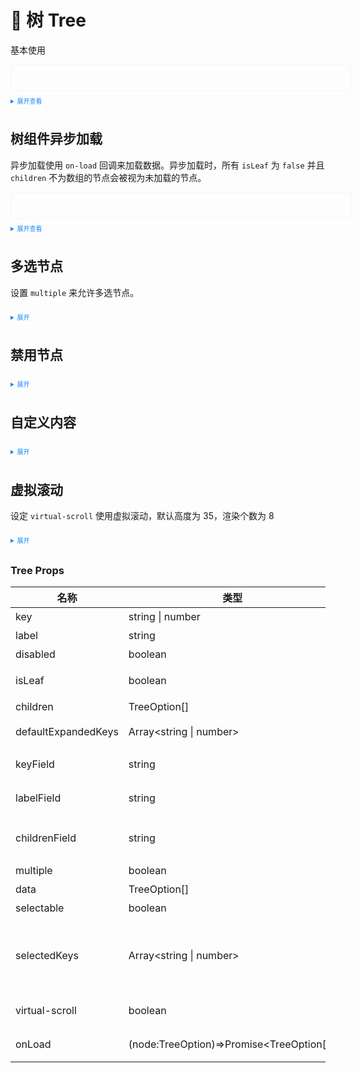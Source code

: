 <style>
  .example{
    border: 1px solid #f5f5f5;
    border-radius: 5px;
    padding:20px;
    width: 100%;
  }

  details > summary:first-of-type {
    font-size: 10px;
    padding: 8px 0;
    cursor: pointer;
    color: #1989fa;
  }
</style>

# 🌲 树 Tree

基本使用

<script setup lang="ts">
import { ref } from 'vue'
function createData(level = 4, parentKey = ''): any {
  if (!level) return []
  const arr = new Array(6 - level).fill(0)
  return arr.map((_, idx: number) => {
    const key = parentKey + level + idx
    return {
      label: createLabel(level), // 显示的内容
      key, // 为了唯一性
      children: createData(level - 1, key) // 孩子
    }
  })
}

function createLabel(level: number): string {
  if (level === 4) return '道生一'
  if (level === 3) return '一生二'
  if (level === 2) return '二生三'
  if (level === 1) return '三生万物'
  return ''
}

// 异步加载
function createData1() {
  return [
    {
      label: nextLabel(),
      key: 1,
      isLeaf: false // 这里isLeaf 为false 表示点击的时候动态的加载子节点
    },
    {
      label: nextLabel(),
      key: 2,
      isLeaf: false
    }
  ]
}

function nextLabel(currentLabel?: string | number): string {
  if (!currentLabel) return 'Out of Tao, One is born'
  if (currentLabel === 'Out of Tao, One is born') return 'Out of One, Two'
  if (currentLabel === 'Out of One, Two') return 'Out of Two, Three'
  if (currentLabel === 'Out of Two, Three') {
    return 'Out of Three, the created universe'
  }
  if (currentLabel === 'Out of Three, thecreated universe') {
    return 'Out of Tao, One is born'
  }
  return ''
}
const data1 = ref<TreeOption[]>(createData1())

const data2 = ref<TreeOption[]>([
  {
    key: '0',
    label: '0',
    children: [
      {
        key: '0-0',
        label: '0-0'
      },
      {
        disabled: true, // 这个节点被禁用了
        key: '0-1',
        label: '0-1',
        children: [
          {
            label: '0-1-0',
            key: '0-1-0'
          },
          {
            label: '0-1-1',
            key: '0-1-1'
          }
        ]
      }
    ]
  }
])

const handleLoad = (node: TreeOption) => {
  return new Promise<TreeOption[]>(resolve => {
    setTimeout(() => {
      resolve([
        // 这个数据回作为当前展开的node的children属性
        {
          label: nextLabel(node.label),
          key: node.key + nextLabel(node.label),
          isLeaf: false
        }
      ])
    }, 1000)
  })
}
const value = ref([])
const data = ref(createData())
</script>

<div class="example">
  <k-tree :data="data"></k-tree>
</div>

<details>
<summary>展开查看</summary>

```vue
<template>
  <KTree :data="data"></KTree>
</template>
<script setup>
import { ref } from 'vue'
// 创建渲染数据
function createData(level = 4, parentKey = ''): any {
  if (!level) return []
  const arr = new Array(6 - level).fill(0)
  return arr.map((_, idx: number) => {
    const key = parentKey + level + idx
    return {
      label: createLabel(level), // 显示的内容
      key, // 为了唯一性
      children: createData(level - 1, key) // 孩子
    }
  })
}

function createLabel(level: number): string {
  if (level === 4) return '道生一'
  if (level === 3) return '一生二'
  if (level === 2) return '二生三'
  if (level === 1) return '三生万物'
  return ''
}
const data = ref<TreeOption[]>(createData())
</script>
```

</details>

## 树组件异步加载

异步加载使用 `on-load` 回调来加载数据。异步加载时，所有 `isLeaf` 为 `false` 并且 `children` 不为数组的节点会被视为未加载的节点。

<div class="example">
  <k-tree :data="data1" :on-load="handleLoad"> </k-tree>
</div>

<details>
<summary>展开查看</summary>

```vue
<template>
  <KTree :data="data" checkable></KTree>
</template>
<script setup>
import { ref } from 'vue'

function createData() {
  return [
    {
      label: nextLabel(),
      key: 1,
      isLeaf: false // 这里isLeaf 为false 表示点击的时候动态的加载子节点
    },
    {
      label: nextLabel(),
      key: 2,
      isLeaf: false
    }
  ]
}

function nextLabel(currentLabel?: string | number): string {
  if (!currentLabel) return 'Out of Tao, One is born'
  if (currentLabel === 'Out of Tao, One is born') return 'Out of One, Two'
  if (currentLabel === 'Out of One, Two') return 'Out of Two, Three'
  if (currentLabel === 'Out of Two, Three') {
    return 'Out of Three, the created universe'
  }
  if (currentLabel === 'Out of Three, thecreated universe') {
    return 'Out of Tao, One is born'
  }
  return ''
}
const data = ref<TreeOption[]>(createData())

const handleLoad = (node: TreeOption) => {
  return new Promise<TreeOption[]>(resolve => {
    setTimeout(() => {
      resolve([
        // 这个数据回作为当前展开的node的children属性
        {
          label: nextLabel(node.label),
          key: node.key + nextLabel(node.label),
          isLeaf: false
        }
      ])
    }, 1000)
  })
}
</script>
<template>
  <k-tree :data="data" :on-load="handleLoad"> </k-tree>
</template>
```

</details>

## 多选节点

设置 `multiple` 来允许多选节点。

<k-tree :data="data" v-model:selected-keys="value" selectable multiple></k-tree>

<details>
<summary>展开</summary>

```vue
<template>
  <k-tree
    :data="data"
    v-model:selected-keys="value"
    selectable
    multiple
  ></k-tree>
</template>
<script setup lang="ts">
import { ref } from 'vue'

function createData(level = 4, parentKey = ''): any {
  if (!level) return []
  const arr = new Array(6 - level).fill(0)
  return arr.map((_, idx: number) => {
    const key = parentKey + level + idx
    return {
      label: createLabel(level),
      key,
      children: createData(level - 1, key)
    }
  })
}

function createLabel(level: number): string {
  if (level === 4) return '道生一'
  if (level === 3) return '一生二'
  if (level === 2) return '二生三'
  if (level === 1) return '三生万物'
  return ''
}
const data = ref<TreeOption[]>(createData())
const value = ref([])
</script>
```

</details>

## 禁用节点

<k-tree :data="data2" disabled></k-tree>

<details>
<summary>展开</summary>

```vue
<template>
  <k-tree :data="data" disabled"></k-tree>
</template>
<script setup lang="ts">
import { ref } from 'vue'

function createData(level = 4, parentKey = ''): any {
  if (!level) return []
  const arr = new Array(6 - level).fill(0)
  return arr.map((_, idx: number) => {
    const key = parentKey + level + idx
    return {
      label: createLabel(level),
      key,
      children: createData(level - 1, key)
    }
  })
}

function createLabel(level: number): string {
  if (level === 4) return '道生一'
  if (level === 3) return '一生二'
  if (level === 2) return '二生三'
  if (level === 1) return '三生万物'
  return ''
}
const data = ref([
  {
    key: '0',
    label: '0',
    children: [
      {
        key: '0-0',
        label: '0-0'
      },
      {
        disabled: true, // 这个节点被禁用了
        key: '0-1',
        label: '0-1',
        children: [
          {
            label: '0-1-0',
            key: '0-1-0'
          },
          {
            label: '0-1-1',
            key: '0-1-1'
          }
        ]
      }
    ]
  }
])
</script>
```

</details>

## 自定义内容

<k-tree :data="data" :on-load="handleLoad" v-model:selected-keys="value" selectable>
  <template #default="{ node }">
    <span>{{ node.key }} - {{ node.label }}</span>
  </template>
</k-tree>

<details>
<summary>展开</summary>

```vue
<k-tree :data="data" v-model:selected-keys="value" selectable>
  <template #default="{ node }">
    <span>{{ node.key }} - {{ node.label }}</span>
  </template>
</k-tree>

<script setup>
import { ref } from 'vue'
// 创建渲染数据
function createData(level = 4, parentKey = ''): any {
  if (!level) return []
  const arr = new Array(6 - level).fill(0)
  return arr.map((_, idx: number) => {
    const key = parentKey + level + idx
    return {
      label: createLabel(level), // 显示的内容
      key, // 为了唯一性
      children: createData(level - 1, key) // 孩子
    }
  })
}

function createLabel(level: number): string {
  if (level === 4) return '道生一'
  if (level === 3) return '一生二'
  if (level === 2) return '二生三'
  if (level === 1) return '三生万物'
  return ''
}
const data = ref<TreeOption[]>(createData())
</script>
```

</details>

## 虚拟滚动

设定 `virtual-scroll` 使用虚拟滚动，默认高度为 35，渲染个数为 8

<k-tree :data="data" :on-load="handleLoad" v-model:selected-keys="value" selectable virtual-scroll>
  <template #default="{ node }">
    <span>{{ node.key }} - {{ node.label }}</span>
  </template>
</k-tree>

<details>
<summary>展开</summary>

```vue
<k-tree :data="data" v-model:selected-keys="value" selectable virtual-scroll>
  <template #default="{ node }">
    <span>{{ node.key }} - {{ node.label }}</span>
  </template>
</k-tree>

<script setup>
import { ref } from 'vue'
// 创建渲染数据
function createData(level = 4, parentKey = ''): any {
  if (!level) return []
  const arr = new Array(6 - level).fill(0)
  return arr.map((_, idx: number) => {
    const key = parentKey + level + idx
    return {
      label: createLabel(level), // 显示的内容
      key, // 为了唯一性
      children: createData(level - 1, key) // 孩子
    }
  })
}

function createLabel(level: number): string {
  if (level === 4) return '道生一'
  if (level === 3) return '一生二'
  if (level === 2) return '二生三'
  if (level === 1) return '三生万物'
  return ''
}
const data = ref<TreeOption[]>(createData())
</script>
```

</details>

### Tree Props

| 名称 | 类型 | 默认值 | 说明 |
| --- | --- | --- | --- |
| key | string \| number | undefined | 图标颜色 |
| label | string | undefined | 图片大小 |
| disabled | boolean | false | 禁用节点 |
| isLeaf | boolean | undefined | 是否为叶子节点 |
| children | TreeOption[] | [] | 儿子节点 |
| defaultExpandedKeys | Array<string \| number> | [] | 要展开的 key |
| keyField | string | 'key' | key 字段的别名 |
| labelField | string | 'label' | label 字段的别名 |
| childrenField | string | 'children' | children 字段的别名 |
| multiple | boolean |  | 支持多选 |
| data | TreeOption[] | [] | 所有数据 |
| selectable | boolean | true | 是否可选 |
| selectedKeys | Array<string \| number> |  | 选中的节点列表，需要配合 selectable 使用 |
| virtual-scroll | boolean | false | 是否启用虚拟滚动 |
| onLoad | (node:TreeOption)=>Promise<TreeOption[]> | undefined | 异步加载方法 |

```

```
